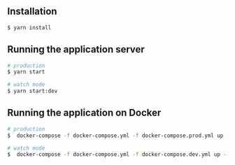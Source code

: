 ## Installation

```bash
$ yarn install
```

## Running the application server

```bash
# production
$ yarn start

# watch mode
$ yarn start:dev
```

## Running the application on Docker
```bash
# production
$  docker-compose -f docker-compose.yml -f docker-compose.prod.yml up --build -d

# watch mode
$  docker-compose -f docker-compose.yml -f docker-compose.dev.yml up --build -d
```
